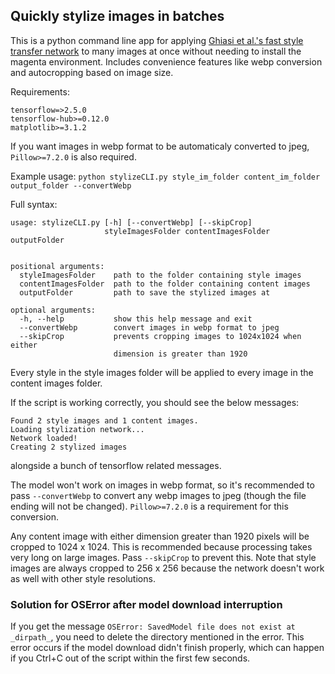 ## Quickly stylize images in batches 

This is a python command line app for applying [Ghiasi et al.'s fast style transfer network](https://arxiv.org/abs/1705.06830)
to many images at once without needing to install the magenta environment. Includes convenience features like webp conversion and autocropping based on image size. 

Requirements: 

```
tensorflow=>2.5.0
tensorflow-hub>=0.12.0
matplotlib>=3.1.2
```
If you want images in webp format to be automaticaly converted to jpeg, `Pillow>=7.2.0` is also required. 

Example usage: 
`python stylizeCLI.py style_im_folder content_im_folder output_folder --convertWebp`     

Full syntax: 

```
usage: stylizeCLI.py [-h] [--convertWebp] [--skipCrop]
                     styleImagesFolder contentImagesFolder outputFolder


positional arguments:  
  styleImagesFolder    path to the folder containing style images  
  contentImagesFolder  path to the folder containing content images  
  outputFolder         path to save the stylized images at  

optional arguments:  
  -h, --help           show this help message and exit  
  --convertWebp        convert images in webp format to jpeg  
  --skipCrop           prevents cropping images to 1024x1024 when either  
                       dimension is greater than 1920  
```


Every style in the style images folder will be applied to every image in the content images folder.

If the script is working correctly, you should see the below messages:
```
Found 2 style images and 1 content images.
Loading stylization network...
Network loaded!
Creating 2 stylized images
```
alongside a bunch of tensorflow related messages.

The model won't work on images in webp format, so it's recommended to pass `--convertWebp` to convert any webp images to jpeg (though the file ending will not be changed). `Pillow>=7.2.0` is a requirement for this conversion. 

Any content image with either dimension greater than 1920 pixels will be cropped to 1024 x 1024. 
This is recommended because processing takes very long on large images. 
Pass `--skipCrop` to prevent this. Note that style images are always cropped to 256 x 256 because the network doesn't work as well with other style resolutions. 

### Solution for OSError after model download interruption

If you get the message `OSError: SavedModel file does not exist at _dirpath_`, you need to
delete the directory mentioned in the error. This error occurs if the model download didn't 
finish properly, which can happen if you Ctrl+C out of the script within the first 
few seconds. 